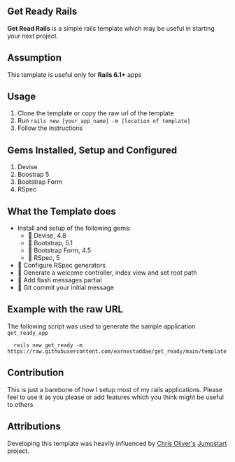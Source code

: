 ## Get Ready Rails
**Get Read Rails** is a simple rails template which may be useful in starting your next project.

## Assumption
This template is useful only for **Rails 6.1+** apps

## Usage
1. Clone the template or copy the raw url of the template
2. Run `rails new [your_app_name] -m [location of template]`
3. Follow the instructions

## Gems Installed, Setup and Configured
1. Devise
2. Boostrap 5
3. Bootstrap Form
4. RSpec

## What the Template does
- Install and setup of the following gems:
  - 🎊 Devise, 4.8
  - 🎊 Bootstrap, 5.1
  - 🎊 Bootstrap Form, 4.5
  - 🎊 RSpec, 5
- 🎊 Configure RSpec generators
- 🎊 Generate a welcome controller, index view and set root path
- 🎊 Add flash messages partial
- 🎊 Git commit your initial message

## Example with the raw URL
The following script was used to generate the sample application `get_ready_app`

```shell
  rails new get_ready -m https://raw.githubusercontent.com/earnestaddae/get_ready/main/template.rb
```

## Contribution
This is just a barebone of how I setup most of my rails applications. Please feel to use it as you please or add features which you think might be useful to others

## Attributions
Developing this template was heavily influenced by [Chris Oliver's](https://github.com/excid3) [Jumpstart](https://github.com/excid3/jumpstart) project.

